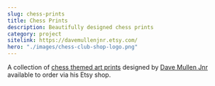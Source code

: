 ```yaml
---
slug: chess-prints
title: Chess Prints
description: Beautifully designed chess prints
category: project
sitelink: https://davemullenjnr.etsy.com/
hero: "./images/chess-club-shop-logo.png"
---
```

<p>A collection of <a href="https://davemullenjnr.etsy.com/">chess themed art prints</a> designed by <a href="https://davemullenjnr.co.uk/blog/chess-themed-art-prints/">Dave Mullen Jnr</a> available to order via his Etsy shop.</p>